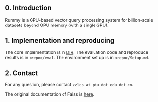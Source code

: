 ## 0. Introduction
Rummy is a GPU-based vector query processing system for billion-scale datasets beyond GPU memory (with a single GPU).

## 1. Implementation and reproducing
The core implementation is in [DIR](https://github.com/Gold-Sea/Faiss-GPU/tree/main/faiss/pipe).
The evaluation code and reproduce results is in `<repo>/eval`.
The environment set up is in `<repo>/Setup.md`.

## 2. Contact
For any question, please contact `zzlcs at pku dot edu dot cn`.

The original documentation of Faiss is [here](https://github.com/Gold-Sea/Faiss-GPU/blob/main/README-faiss.md).
